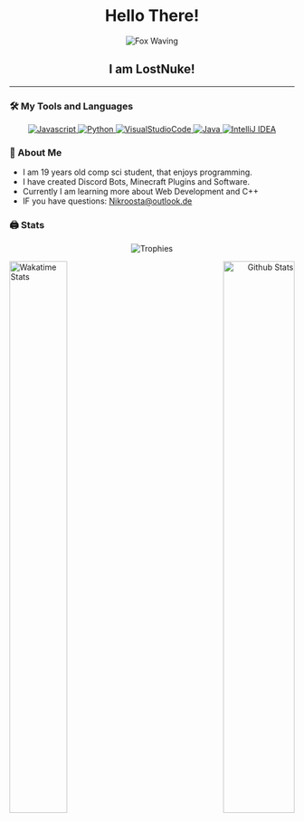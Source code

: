 <div align="center">
  <h1>Hello There!</h1>
  <img alt="Fox Waving" src="https://gifimage.net/wp-content/uploads/2017/10/cute-transparent-gif-10.gif"/>
  <h2>I am LostNuke!</h2>
  <hr>
</div>

### 🛠 My Tools and Languages
<div align="center">
  <a href="#"><img alt="Javascript" src="https://img.shields.io/badge/Javascript-black?style=for-the-badge&logo=Javascript"> </a>
  <a href="#"><img alt="Python" src="https://img.shields.io/badge/python-green?style=for-the-badge&logo=python"> </a>
  <a href="#"><img alt="VisualStudioCode" src="https://img.shields.io/badge/VSCode-ff69b4?style=for-the-badge&logo=visual-studio-code"> </a>
  <a href="#"><img alt="Java" src="https://img.shields.io/badge/Java-brown?style=for-the-badge&logo=java"> </a>
  <a href="#"><img alt="IntelliJ IDEA" src="https://img.shields.io/badge/IntelliJ-ff69b4?style=for-the-badge&logo=intellij-idea" ></a>
</div>

### 🍜 About Me
- I am 19 years old comp sci student, that enjoys programming.
- I have created Discord Bots, Minecraft Plugins and Software.
- Currently I am learning more about Web Development and C++
- IF you have questions: [Nikroosta@outlook.de](mailto:Nikroosta@outlook.de)

### 🖨 Stats
<p align="center" margin="40px">
  <img align="center" src="https://github-profile-trophy.vercel.app/?username=lostnuke&theme=radical" alt="Trophies" />
</p>
<p align="left">
  <img width="45%" height="50%" align="left" src="https://github-readme-stats.vercel.app/api/wakatime?username=LostNuke&layout=compact&theme=radical" alt="Wakatime Stats" />
</p>
<p align="right">
  <img width="50%" height="50%" align="right" src="https://github-readme-stats.vercel.app/api?username=lostnuke&show_icons=true&theme=radical" alt="Github Stats" /> 
</p>
